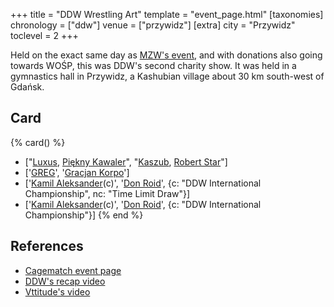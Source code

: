 +++
title = "DDW Wrestling Art"
template = "event_page.html"
[taxonomies]
chronology = ["ddw"]
venue = ["przywidz"]
[extra]
city = "Przywidz"
toclevel = 2
+++

Held on the exact same day as [MZW's event](@/e/mzw/2015-01-11-mzw-charity-show-2015.md), and with donations also going towards WOŚP, this was DDW's second charity show.
It was held in a gymnastics hall in Przywidz, a Kashubian village about 30&nbsp;km south-west of Gdańsk.

## Card

{% card() %}
- ["[Luxus](@/w/luxus.md), [Piękny Kawaler](@/w/piekny-kawaler.md)", "[Kaszub](@/w/kaszub.md),
    [Robert Star](@/w/robert-star.md)"]
- ['[GREG](@/w/greg.md)', '[Gracjan Korpo](@/w/gracjan-korpo.md)']
- ['[Kamil Aleksander](@/w/kamil-aleksander.md)(c)', '[Don Roid](@/w/don-roid.md)',
  {c: "DDW International Championship", nc: "Time Limit Draw"}]
- ['[Kamil Aleksander](@/w/kamil-aleksander.md)(c)', '[Don Roid](@/w/don-roid.md)',
  {c: "DDW International Championship"}]
{% end %}

## References

* [Cagematch event page](https://www.cagematch.net/?id=1&nr=123193)
* [DDW's recap video](https://www.youtube.com/watch?v=MXT32x52Wdw)
* [Vttitude's video](https://www.youtube.com/watch?v=SHVqgJsIROk)
